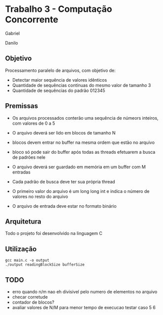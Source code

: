 ﻿# Trabalho 3 - Computação Concorrente

Gabriel

Danilo

## Objetivo

Processamento paralelo de arquivos, com objetivo de:

- Detectar maior sequência de valores idênticos
- Quantidade de sequências contínuas do mesmo valor de tamanho 3 
- Quantidade de sequências do padrão 012345


## Premissas

- Os arquivos processados conterão uma sequência de númeors inteiros, com valores de 0 a 5

- O arquivo deverá ser lido em blocos de tamanho N

- blocos devem entrar no buffer na mesma ordem que estão no arquivo

- bloco só pode sair do buffer após todas as threads efetuarem a busca de padrões nele

- O arquivo deverá ser guardado em memória em um buffer com M entradas

- Cada padrão de busca deve ter sua própria thread

- O primeiro valor do arquivo é um long long int e indica o número de valores no resto do arquivo

- O arquivo de entrada deve estar no formato binário


## Arquitetura

Todo o projeto foi desenvolvido na linguagem C



## Utilização

```
gcc main.c -o output
./output readingBlockSize bufferSize
```






## TODO

- erro quando n/m nao eh divisivel pelo numero de elementos no arquivo
- checar corretude
- contador de blocos?
- avaliar valores de N/M para menor tempo de execucao
testar caso 5 6









